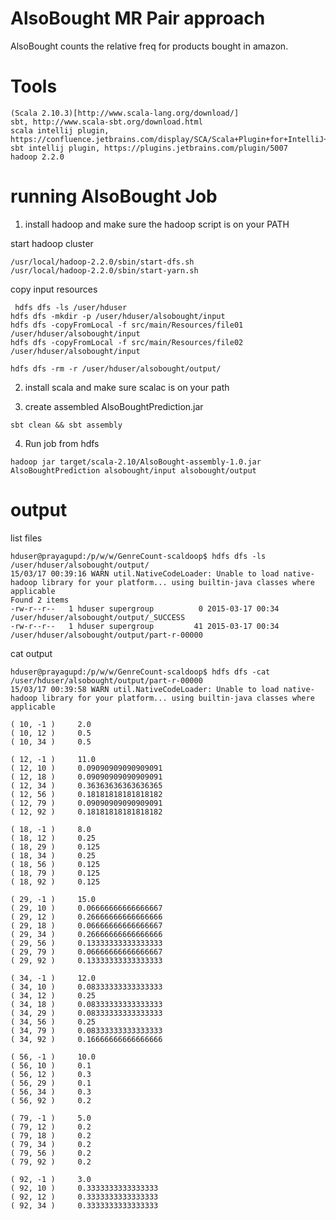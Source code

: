 AlsoBought MR Pair approach
============================

AlsoBought counts the relative freq for products bought in amazon.


Tools
=========

```
(Scala 2.10.3)[http://www.scala-lang.org/download/]
sbt, http://www.scala-sbt.org/download.html
scala intellij plugin, https://confluence.jetbrains.com/display/SCA/Scala+Plugin+for+IntelliJ+IDEA
sbt intellij plugin, https://plugins.jetbrains.com/plugin/5007
hadoop 2.2.0
```

running AlsoBought Job
=================================

1. install hadoop and make sure the hadoop script is on your PATH


start hadoop cluster

```
/usr/local/hadoop-2.2.0/sbin/start-dfs.sh
/usr/local/hadoop-2.2.0/sbin/start-yarn.sh
```

copy input resources

```
 hdfs dfs -ls /user/hduser
hdfs dfs -mkdir -p /user/hduser/alsobought/input
hdfs dfs -copyFromLocal -f src/main/Resources/file01 /user/hduser/alsobought/input
hdfs dfs -copyFromLocal -f src/main/Resources/file02 /user/hduser/alsobought/input

hdfs dfs -rm -r /user/hduser/alsobought/output/
```

2. install scala and make sure scalac is on your path

3. create assembled AlsoBoughtPrediction.jar

```
sbt clean && sbt assembly
```

4. Run job from hdfs

```
hadoop jar target/scala-2.10/AlsoBought-assembly-1.0.jar AlsoBoughtPrediction alsobought/input alsobought/output
```

output
==================

list files

```
hduser@prayagupd:/p/w/w/GenreCount-scaldoop$ hdfs dfs -ls /user/hduser/alsobought/output/
15/03/17 00:39:16 WARN util.NativeCodeLoader: Unable to load native-hadoop library for your platform... using builtin-java classes where applicable
Found 2 items
-rw-r--r--   1 hduser supergroup          0 2015-03-17 00:34 /user/hduser/alsobought/output/_SUCCESS
-rw-r--r--   1 hduser supergroup         41 2015-03-17 00:34 /user/hduser/alsobought/output/part-r-00000

```

cat output
 
 ```
 hduser@prayagupd:/p/w/w/GenreCount-scaldoop$ hdfs dfs -cat /user/hduser/alsobought/output/part-r-00000
 15/03/17 00:39:58 WARN util.NativeCodeLoader: Unable to load native-hadoop library for your platform... using builtin-java classes where applicable
 
 ( 10, -1 ) 	2.0
 ( 10, 12 ) 	0.5
 ( 10, 34 ) 	0.5
 
 ( 12, -1 ) 	11.0
 ( 12, 10 ) 	0.09090909090909091
 ( 12, 18 ) 	0.09090909090909091
 ( 12, 34 ) 	0.36363636363636365
 ( 12, 56 ) 	0.18181818181818182
 ( 12, 79 ) 	0.09090909090909091
 ( 12, 92 ) 	0.18181818181818182
 
 ( 18, -1 ) 	8.0
 ( 18, 12 ) 	0.25
 ( 18, 29 ) 	0.125
 ( 18, 34 ) 	0.25
 ( 18, 56 ) 	0.125
 ( 18, 79 ) 	0.125
 ( 18, 92 ) 	0.125
 
 ( 29, -1 ) 	15.0
 ( 29, 10 ) 	0.06666666666666667
 ( 29, 12 ) 	0.26666666666666666
 ( 29, 18 ) 	0.06666666666666667
 ( 29, 34 ) 	0.26666666666666666
 ( 29, 56 ) 	0.13333333333333333
 ( 29, 79 ) 	0.06666666666666667
 ( 29, 92 ) 	0.13333333333333333
 
 ( 34, -1 ) 	12.0
 ( 34, 10 ) 	0.08333333333333333
 ( 34, 12 ) 	0.25
 ( 34, 18 ) 	0.08333333333333333
 ( 34, 29 ) 	0.08333333333333333
 ( 34, 56 ) 	0.25
 ( 34, 79 ) 	0.08333333333333333
 ( 34, 92 ) 	0.16666666666666666
 
 ( 56, -1 ) 	10.0
 ( 56, 10 ) 	0.1
 ( 56, 12 ) 	0.3
 ( 56, 29 ) 	0.1
 ( 56, 34 ) 	0.3
 ( 56, 92 ) 	0.2
 
 ( 79, -1 ) 	5.0
 ( 79, 12 ) 	0.2
 ( 79, 18 ) 	0.2
 ( 79, 34 ) 	0.2
 ( 79, 56 ) 	0.2
 ( 79, 92 ) 	0.2
 
 ( 92, -1 ) 	3.0
 ( 92, 10 ) 	0.3333333333333333
 ( 92, 12 ) 	0.3333333333333333
 ( 92, 34 ) 	0.3333333333333333

 ```